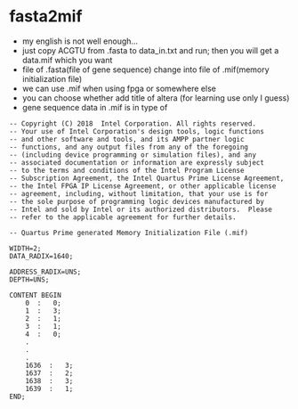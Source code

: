 # fasta2mif
+ my english is not well enough...
+ just copy ACGTU from .fasta to data_in.txt and run; then you will get a data.mif which you want
+ file of .fasta(file of gene sequence) change into file of .mif(memory initialization file)
+ we can use .mif when using fpga or somewhere else
+ you can choose whether add title of altera (for learning use only I guess)
+ gene sequence data in .mif is in type of 
```
-- Copyright (C) 2018  Intel Corporation. All rights reserved.
-- Your use of Intel Corporation's design tools, logic functions 
-- and other software and tools, and its AMPP partner logic 
-- functions, and any output files from any of the foregoing 
-- (including device programming or simulation files), and any 
-- associated documentation or information are expressly subject 
-- to the terms and conditions of the Intel Program License 
-- Subscription Agreement, the Intel Quartus Prime License Agreement,
-- the Intel FPGA IP License Agreement, or other applicable license
-- agreement, including, without limitation, that your use is for
-- the sole purpose of programming logic devices manufactured by
-- Intel and sold by Intel or its authorized distributors.  Please
-- refer to the applicable agreement for further details.

-- Quartus Prime generated Memory Initialization File (.mif)

WIDTH=2;
DATA_RADIX=1640;

ADDRESS_RADIX=UNS;
DEPTH=UNS;

CONTENT BEGIN
	0  :   0;
	1  :   3;
	2  :   1;
	3  :   1;
	4  :   0;
    .
    .
    .
	1636  :   3;
	1637  :   2;
	1638  :   3;
	1639  :   1;
END;
```
